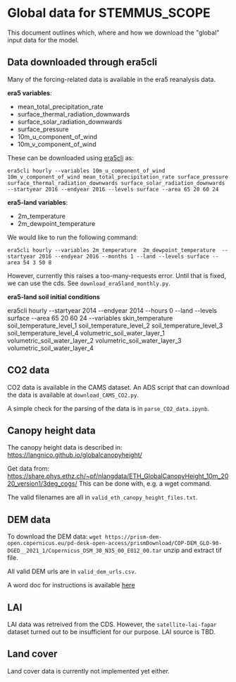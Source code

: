 # Global data for STEMMUS_SCOPE
This document outlines which, where and how we download the "global" input data for the 
model.

## Data downloaded through era5cli
Many of the forcing-related data is available in the era5 reanalysis data.

**era5 variables**:
 - mean_total_precipitation_rate
 - surface_thermal_radiation_downwards
 - surface_solar_radiation_downwards
 - surface_pressure
 - 10m_u_component_of_wind
 - 10m_v_component_of_wind

These can be downloaded using [era5cli](https://era5cli.readthedocs.io/) as:
```
era5cli hourly --variables 10m_u_component_of_wind 10m_v_component_of_wind mean_total_precipitation_rate surface_pressure surface_thermal_radiation_downwards surface_solar_radiation_downwards --startyear 2016 --endyear 2016 --levels surface --area 65 20 60 24
```

**era5-land variables**:
 - 2m_temperature
 - 2m_dewpoint_temperature

We would like to run the following command:
```
era5cli hourly --variables 2m_temperature  2m_dewpoint_temperature  --startyear 2016 --endyear 2016 --months 1 --land --levels surface --area 54 3 50 8
```
However, currently this raises a too-many-requests error. Until that is fixed, we can use
the cds. See `download_era5land_monthly.py`.

**era5-land soil initial conditions**

era5cli hourly --startyear 2014 --endyear 2014 --hours 0 --land --levels surface --area 65 20 60 24 --variables skin_temperature soil_temperature_level_1 soil_temperature_level_2 soil_temperature_level_3 soil_temperature_level_4 volumetric_soil_water_layer_1 volumetric_soil_water_layer_2 volumetric_soil_water_layer_3 volumetric_soil_water_layer_4

## CO2 data
CO2 data is available in the CAMS dataset. An ADS script that can download the data is
 available at `download_CAMS_CO2.py`.

A simple check for the parsing of the data is in `parse_CO2_data.ipynb`.


## Canopy height data
The canopy height data is described in: https://langnico.github.io/globalcanopyheight/

Get data from:
https://share.phys.ethz.ch/~pf/nlangdata/ETH_GlobalCanopyHeight_10m_2020_version1/3deg_cogs/
This can be done with, e.g. a wget command.

The valid filenames are all in `valid_eth_canopy_height_files.txt`.

## DEM data
To download the DEM data:
`wget https://prism-dem-open.copernicus.eu/pd-desk-open-access/prismDownload/COP-DEM_GLO-90-DGED__2021_1/Copernicus_DSM_30_N35_00_E012_00.tar`
unzip and extract tif file.

All valid DEM urls are in `valid_dem_urls.csv`.

A word doc for instructions is available [here](https://spacedata.copernicus.eu/documents/20123/121286/Copernicus+DEM+Open+HTTPS+Access.pdf/36c9adad-8488-f463-af43-573e68b7f481?t=1669283200177)

## LAI

LAI data was retreived from the CDS. However, the `satellite-lai-fapar` dataset turned out
to be insufficient for our purpose.
LAI source is TBD.

## Land cover

Land cover data is currently not implemented yet either.
